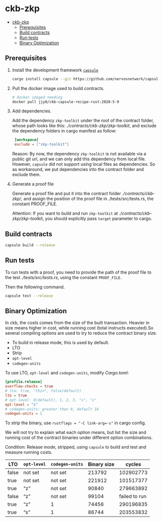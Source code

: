 # ckb-zkp

- [ckb-zkp](#ckb-zkp)
  - [Prerequisites](#prerequisites)
  - [Build contracts](#build-contracts)
  - [Run tests](#run-tests)
  - [Binary Optimization](#binary-optimization)

## Prerequisites

1. Install the development framework [`capsule`](https://github.com/nervosnetwork/capsule)

   ```sh
   cargo install capsule --git https://github.com/nervosnetwork/capsule.git --tag v0.0.1-pre.2
   ```

2. Pull the docker image used to build contracts.

   ```sh
   # docker imaged needing
   docker pull jjy0/ckb-capsule-recipe-rust:2020-5-9
   ```

3. Add dependencies.

   Add the dependency `zkp-toolkit` under the root of the contract folder, whose path looks like this: _./contracts/ckb-zkp/zkp-toolkit_, and exclude the dependency folders in cargo manifest as follow:

   ```toml
    [workspace]
    exclude = ["zkp-toolkit"]
   ```

   Reason: By now, the dependency `zkp-toolkit` is not available via a public git url, and we can only add this dependency from local file. However, `capsule` did not support using local files as dependencies. So as workaround, we put dependencies into the contract folder and exclude them.

4. Generate a proof file

   Generate a proof file and put it into the contract folder _./contracts/ckb-zkp/_, and assign the position of the proof file in ./tests/src/tests.rs, the constant PROOF_FILE.

   Attention: If you want to build and run `zkp-toolkit` at _./contracts/ckb-zkp/zkp-toolkit_, you should explicitly pass `target` parameter to cargo.

## Build contracts

```sh
capsule build --release
```

## Run tests

To run tests with a proof, you need to provide the path of the proof file to the test _./tests/src/tests.rs_, using the constant `PROOF_FILE`.

Then the following command.

```sh
capsule test --release
```

## Binary Optimization

In ckb, the costs comes from the size of the built transaction. Heavier in size means higher in cost, while running cost (total instructs executed).So several compiling options are used to try to reduce the contract binary size.

- To build in release mode, this is used by default.
- LTO
- Strip
- `opt-level`
- `codegen-units`

To use LTO, `opt-level` and `codegen-units`, modify *Cargo.toml*:

```toml
[profile.release]
overflow-checks = true
# lto: true, "thin", false(default)
lto = true
# opt-level: 0(default), 1, 2, 3, "s", "z"
opt-level = "z"
# codegen-units: greater than 0, default 16
codegen-units = 1
```

To strip the binary, use `rustflags = "-C link-arg=-s"` in cargo config.

We will not try to explain what each option means, but list the size and running cost of the contract binaries under different option combinations.

Condition: Release mode, stripped, using `capsule` to build and test and measure running costs.

| LTO   | `opt-level` | `codegen-units` | Binary size | cycles        |
| ----- | ----------- | --------------- | ----------- | ------------- |
| false | not set     | not set         | 213792      | 102902773     |
| true  | not set     | not set         | 221912      | 101517377     |
| true  | “z”         | not set         | 90840       | 279663892     |
| false | “z”         | not set         | 99104       | failed to run |
| true  | “z”         | 1               | 74456       | 290196835     |
| true  | “s”         | 1               | 86744       | 203553832     |
